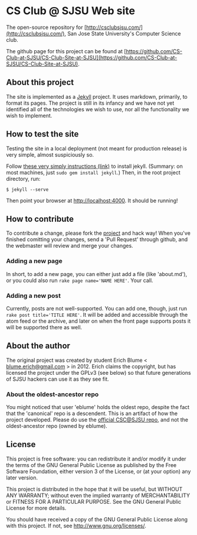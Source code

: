 # CS Club @ SJSU Web site

The open-source repository for [http://csclubsjsu.com/](http://csclubsjsu.com/), San Jose State University's Computer Science club.

The github page for this project can be found at [https://github.com/CS-Club-at-SJSU/CS-Club-Site-at-SJSU](https://github.com/CS-Club-at-SJSU/CS-Club-Site-at-SJSU).

## About this project

The site is implemented as a [Jekyll](http://jekyllrb.com/) project. It uses markdown, primarily, to format its pages. The project is still in its infancy and we have not yet identified all of the technologies we wish to use, nor all the functionality we wish to implement.

## How to test the site

Testing the site in a local deployment (not meant for production release) is very simple, almost suspiciously so.

Follow [these very simply instructions (link)](https://github.com/mojombo/jekyll/wiki/install) to install jekyll. (Summary: on most machines, just `sudo gem install jekyll`.) Then, in the root project directory, run:

    $ jekyll --serve

Then point your browser at [http://localhost:4000](http://localhost:4000). It should be running!

## How to contribute

To contribute a change, please fork the [project](https://github.com/CS-Club-at-SJSU/CS-Club-Site-at-SJSU) and hack way! When you've finished comitting your changes, send a 'Pull Request' through github, and the webmaster will review and merge your changes.

### Adding a new page

In short, to add a new page, you can either just add a file (like 'about.md'),
or you could also run `rake page name='NAME HERE'`. Your call.

### Adding a new post

Currently, posts are not well-supported. You can add one, though, just run
`rake post title='TITLE HERE'`. It will be added and accessible through the
atom feed or the archive, and later on when the front page supports posts it
will be supported there as well.


## About the author

The original project was created by student Erich Blume
< [blume.erich@gmail.com](mailto:blume.erich@gmail.com) > in 2012. Erich claims
the copyright, but has licensed the project under the GPLv3 (see below) so that
future generations of SJSU hackers can use it as they see fit.

### About the oldest-ancestor repo

You might noticed that user 'eblume' holds the oldest repo, despite the fact that the 'canonical' repo is a descendent. This is an artifact of how the project developed. Please do use the [official CSC@SJSU repo](https://github.com/CS-Club-at-SJSU/CS-Club-Site-at-SJSU), and not the oldest-ancestor repo (owned by eblume).

## License

This project is free software: you can redistribute it and/or modify
it under the terms of the GNU General Public License as published by
the Free Software Foundation, either version 3 of the License, or
(at your option) any later version.

This project is distributed in the hope that it will be useful,
but WITHOUT ANY WARRANTY; without even the implied warranty of
MERCHANTABILITY or FITNESS FOR A PARTICULAR PURPOSE.  See the
GNU General Public License for more details.

You should have received a copy of the GNU General Public License
along with this project.  If not, see <http://www.gnu.org/licenses/>.


